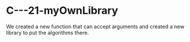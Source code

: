 # C---21-myOwnLibrary
We created a new function that can accept arguments and created a new library to put the algorithms there.
